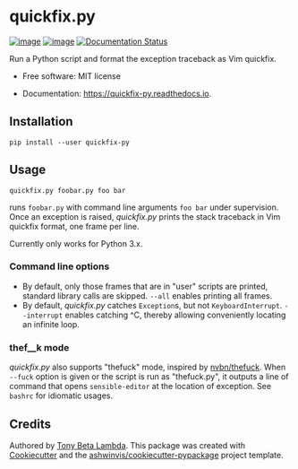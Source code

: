 # quickfix.py

[![image](https://img.shields.io/pypi/v/quickfix-py.svg)](https://pypi.python.org/pypi/quickfix-py)
[![image](https://img.shields.io/travis/tonyxty/quickfix.py.svg)](https://travis-ci.org/tonyxty/quickfix.py)
[![Documentation
Status](https://readthedocs.org/projects/quickfix-py/badge/?version=latest)](https://quickfix-py.readthedocs.io/en/latest/?badge=latest)

Run a Python script and format the exception traceback as Vim quickfix.

-   Free software: MIT license

-   Documentation: <https://quickfix-py.readthedocs.io>.

## Installation

    pip install --user quickfix-py

## Usage

    quickfix.py foobar.py foo bar

runs `foobar.py` with command line arguments `foo bar` under
supervision. Once an exception is raised, *quickfix.py* prints the stack
traceback in Vim quickfix format, one frame per line.

Currently only works for Python 3.x.

### Command line options

-   By default, only those frames that are in "user" scripts are
    printed, standard library calls are skipped. `--all` enables
    printing all frames.
-   By default, *quickfix.py* catches `Exception`s, but not
    `KeyboardInterrupt`. `--interrupt` enables catching \^C, thereby
    allowing conveniently locating an infinite loop.

### thef\_\_k mode

*quickfix.py* also supports "thefuck" mode, inspired by
[nvbn/thefuck](https://github.com/nvbn/thefuck). When `--fuck` option is
given or the script is run as "thefuck.py", it outputs a line of command
that opens `sensible-editor` at the location of exception. See `bashrc`
for idiomatic usages.

## Credits

Authored by [Tony Beta Lambda](https://github.com/tonyxty/quickfix.py). This
package was created with
[Cookiecutter](https://github.com/audreyr/cookiecutter) and the
[ashwinvis/cookiecutter-pypackage](https://github.com/ashwinvis/cookiecutter-pypackage)
project template.
